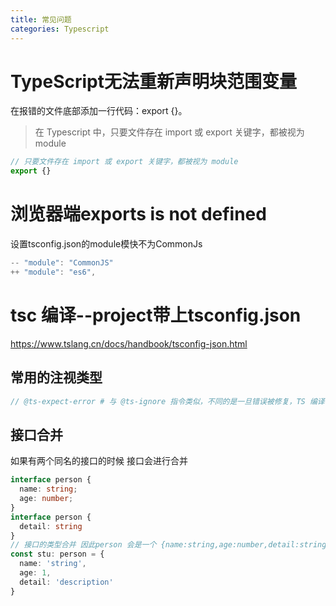 ```yaml
---
title: 常见问题
categories: Typescript
---
```




# TypeScript无法重新声明块范围变量

在报错的文件底部添加一行代码：export {}。

> 在 Typescript 中，只要文件存在 import 或 export 关键字，都被视为 module

```typescript
// 只要文件存在 import 或 export 关键字，都被视为 module
export {}

```



# 浏览器端exports is not defined

设置tsconfig.json的module模快不为CommonJs

```typescript
-- "module": "CommonJS"
++ "module": "es6",
```



# tsc 编译--project带上tsconfig.json

<https://www.tslang.cn/docs/handbook/tsconfig-json.html>

## 常用的注视类型

```ts
// @ts-expect-error # 与 @ts-ignore 指令类似，不同的是一旦错误被修复，TS 编译器就会提示报错。
```



## 接口合并

如果有两个同名的接口的时候 接口会进行合并

```ts
interface person {
  name: string;
  age: number;
}
interface person {
  detail: string
}
// 接口的类型合并 因此person 会是一个 {name:string,age:number,detail:string}
const stu: person = {
  name: 'string',
  age: 1,
  detail: 'description'
}
```

